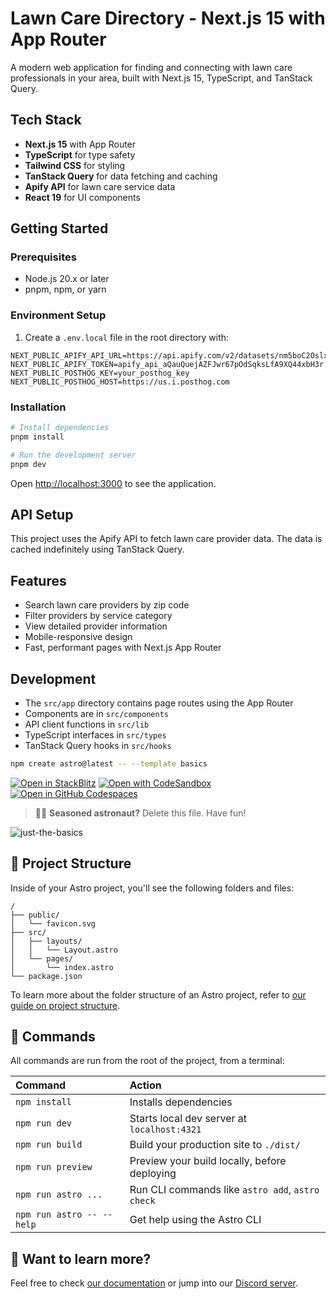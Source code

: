 # Lawn Care Directory - Next.js 15 with App Router

A modern web application for finding and connecting with lawn care professionals in your area, built with Next.js 15, TypeScript, and TanStack Query.

## Tech Stack

- **Next.js 15** with App Router
- **TypeScript** for type safety
- **Tailwind CSS** for styling
- **TanStack Query** for data fetching and caching
- **Apify API** for lawn care service data
- **React 19** for UI components

## Getting Started

### Prerequisites

- Node.js 20.x or later
- pnpm, npm, or yarn

### Environment Setup

1. Create a `.env.local` file in the root directory with:

```
NEXT_PUBLIC_APIFY_API_URL=https://api.apify.com/v2/datasets/nm5boC2OslxFiqviz/items
NEXT_PUBLIC_APIFY_TOKEN=apify_api_aQauQuejAZFJwr67pOdSqksLfA9XQ44xbH3r
NEXT_PUBLIC_POSTHOG_KEY=your_posthog_key
NEXT_PUBLIC_POSTHOG_HOST=https://us.i.posthog.com
```

### Installation

```bash
# Install dependencies
pnpm install

# Run the development server
pnpm dev
```

Open [http://localhost:3000](http://localhost:3000) to see the application.

## API Setup

This project uses the Apify API to fetch lawn care provider data. The data is cached indefinitely using TanStack Query.

## Features

- Search lawn care providers by zip code
- Filter providers by service category
- View detailed provider information
- Mobile-responsive design
- Fast, performant pages with Next.js App Router

## Development

- The `src/app` directory contains page routes using the App Router
- Components are in `src/components`
- API client functions in `src/lib`
- TypeScript interfaces in `src/types`
- TanStack Query hooks in `src/hooks`

```sh
npm create astro@latest -- --template basics
```

[![Open in StackBlitz](https://developer.stackblitz.com/img/open_in_stackblitz.svg)](https://stackblitz.com/github/withastro/astro/tree/latest/examples/basics)
[![Open with CodeSandbox](https://assets.codesandbox.io/github/button-edit-lime.svg)](https://codesandbox.io/p/sandbox/github/withastro/astro/tree/latest/examples/basics)
[![Open in GitHub Codespaces](https://github.com/codespaces/badge.svg)](https://codespaces.new/withastro/astro?devcontainer_path=.devcontainer/basics/devcontainer.json)

> 🧑‍🚀 **Seasoned astronaut?** Delete this file. Have fun!

![just-the-basics](https://github.com/withastro/astro/assets/2244813/a0a5533c-a856-4198-8470-2d67b1d7c554)

## 🚀 Project Structure

Inside of your Astro project, you'll see the following folders and files:

```text
/
├── public/
│   └── favicon.svg
├── src/
│   ├── layouts/
│   │   └── Layout.astro
│   └── pages/
│       └── index.astro
└── package.json
```

To learn more about the folder structure of an Astro project, refer to [our guide on project structure](https://docs.astro.build/en/basics/project-structure/).

## 🧞 Commands

All commands are run from the root of the project, from a terminal:

| Command                   | Action                                           |
| :------------------------ | :----------------------------------------------- |
| `npm install`             | Installs dependencies                            |
| `npm run dev`             | Starts local dev server at `localhost:4321`      |
| `npm run build`           | Build your production site to `./dist/`          |
| `npm run preview`         | Preview your build locally, before deploying     |
| `npm run astro ...`       | Run CLI commands like `astro add`, `astro check` |
| `npm run astro -- --help` | Get help using the Astro CLI                     |

## 👀 Want to learn more?

Feel free to check [our documentation](https://docs.astro.build) or jump into our [Discord server](https://astro.build/chat).

